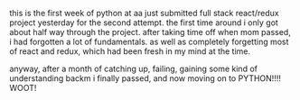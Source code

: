 this is the first week of python  at aa
just submitted full stack react/redux project yesterday
for the second attempt. the first time around i only got about 
half way through the project. after taking time off when mom
passed, i had forgotten a lot of fundamentals. as well as completely forgetting 
most of react and redux, which had been fresh in my mind at the time.

anyway, after a month of catching up, failing, gaining some kind of understanding
backm i finally passed, and now moving on to PYTHON!!!! WOOT!
